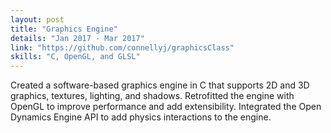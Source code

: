 ```yaml
---
layout: post
title: "Graphics Engine"
details: "Jan 2017 - Mar 2017"
link: "https://github.com/connellyj/graphicsClass"
skills: "C, OpenGL, and GLSL"
---
```


Created a software-based graphics engine in C that supports 2D and 3D graphics, textures, lighting, and shadows.
Retrofitted the engine with OpenGL to improve performance and add extensibility.
Integrated the Open Dynamics Engine API to add physics interactions to the engine.
